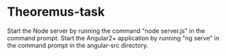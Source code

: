 # Theoremus-task
Start the Node server by running the command "node server.js" in the command prompt.
Start the Angular2+ application by running "ng serve" in the command prompt in the angular-src directory.
